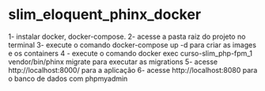# slim_eloquent_phinx_docker
1- instalar docker, docker-compose.
2- acesse a pasta raiz do projeto no terminal
3- execute o comando docker-compose up -d para criar as images e os containers
4 - execute o comando docker exec curso-slim_php-fpm_1 vendor/bin/phinx migrate para executar as migrations
5- acesse http://localhost:8000/ para a aplicação
6- acesse http://localhost:8080 para o banco de dados com phpmyadmin
